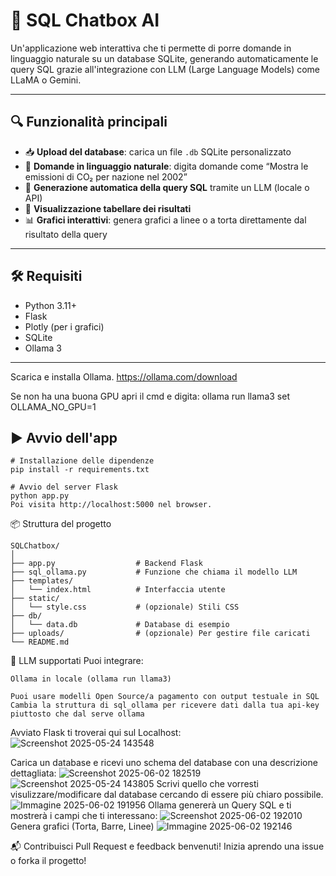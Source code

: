 # 🧠 SQL Chatbox AI

Un'applicazione web interattiva che ti permette di porre domande in linguaggio naturale su un database SQLite, generando automaticamente le query SQL grazie all'integrazione con LLM (Large Language Models) come LLaMA o Gemini.

---

## 🔍 Funzionalità principali

- 📥 **Upload del database**: carica un file `.db` SQLite personalizzato
- 💬 **Domande in linguaggio naturale**: digita domande come “Mostra le emissioni di CO₂ per nazione nel 2002”
- 🧠 **Generazione automatica della query SQL** tramite un LLM (locale o API)
- 🧾 **Visualizzazione tabellare dei risultati**
- 📊 **Grafici interattivi**: genera grafici a linee o a torta direttamente dal risultato della query

---

## 🛠 Requisiti

- Python 3.11+
- Flask
- Plotly (per i grafici)
- SQLite
- Ollama 3

---
Scarica e installa Ollama.
https://ollama.com/download

Se non ha una buona GPU apri il cmd e digita:
ollama run llama3
set OLLAMA_NO_GPU=1

## ▶️ Avvio dell'app

```
# Installazione delle dipendenze
pip install -r requirements.txt

# Avvio del server Flask
python app.py
Poi visita http://localhost:5000 nel browser.
```
📦 Struttura del progetto
```
SQLChatbox/
│
├── app.py                  # Backend Flask
├── sql_ollama.py           # Funzione che chiama il modello LLM
├── templates/
│   └── index.html          # Interfaccia utente
├── static/
│   └── style.css           # (opzionale) Stili CSS
├── db/
│   └── data.db             # Database di esempio
├── uploads/                # (opzionale) Per gestire file caricati
└── README.md
```

🤖 LLM supportati
Puoi integrare:
```
Ollama in locale (ollama run llama3)

Puoi usare modelli Open Source/a pagamento con output testuale in SQL
Cambia la struttura di sql_ollama per ricevere dati dalla tua api-key piuttosto che dal serve ollama
```


Avviato Flask ti troverai qui sul Localhost: 
![Screenshot 2025-05-24 143548](https://github.com/user-attachments/assets/9ba69e62-716f-42d4-bc21-4a2fd6efa419)

Carica un database e ricevi uno schema del database con una descrizione dettagliata:
![Screenshot 2025-06-02 182519](https://github.com/user-attachments/assets/ee83579a-568d-4560-8ebf-75070d3c9c43)
![Screenshot 2025-05-24 143805](https://github.com/user-attachments/assets/24d6955c-2428-4943-953c-0b253c3076e4)
Scrivi quello che vorresti visulizzare/modificare dal database cercando di essere più chiaro possibile. 
![Immagine 2025-06-02 191956](https://github.com/user-attachments/assets/ed9eaebd-b6fc-437d-bfb2-5b48bfe1e25a)
Ollama genererà un Query SQL e ti mostrerà i campi che ti interessano:
![Screenshot 2025-06-02 192010](https://github.com/user-attachments/assets/f7e0e766-a784-483f-9439-a49cd7a7fa0e)
Genera grafici (Torta, Barre, Linee)
![Immagine 2025-06-02 192146](https://github.com/user-attachments/assets/4f18f270-0111-4cf9-8544-e7437049f05a)



📬 Contribuisci
Pull Request e feedback benvenuti!
Inizia aprendo una issue o forka il progetto!



